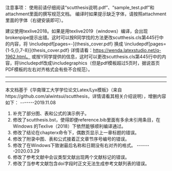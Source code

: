 
注意事项：
使用前请仔细阅读“scutthesis说明.pdf”、“sample_test.pdf”和attachment里面的撰写规范文档。
编译时如果提示缺乏字体，请按照attachment里面的字体（右键安装即可）。

建议使用texlive2018。如果是用texlive2019（windows）编译，会出现brokenpipe提示出错。这时可以按R同学找的方法更改scutthesis.cls第445行中的内容，将
\includepdf[pages=-]{thesis_cover.pdf}
换成
\includepdf[pages={1-5,{},7-8}]{thesis_cover.pdf}
详情请看：https://wenda.latexstudio.net/q-1962.html。
或按Y同学提供的信息，这时可以更改scutthesis.cls第445行中的内容，将\includepdf改成\includegraphics（但是pdf模板超过5页时，据说首页PDF模板的左右对齐格式会有些不合规范）。


-------------------------------------------------------
-------------------------------------------------------
本文档基于《华南理工大学学位论文Latex/Lyx模板》（来自https://github.com/alwintsui/scutthesis，详情请看其相关介绍说明），增删内容如下：
-------2019.11.08
1.	补充了部分图、表和公式的演示例子。
2.	修改了scutthesis.bst，使得即便reference.bib里面有多余未引用条目，在Windows 的Texlive（2018）下依然能够顺利编译通过。
3.	修改了结论在chapterx命令下，偶数页显示上一章标题的错误。
4.	修改了附录中图、表和公式接着正文章节序号编号的错误。
5.	修改了在Windows下致谢最后名称和日期没有右对齐的格式。
-------2020.03.29
6.	修改了参考文献中会议类型文献出现两个文献标记的错误。
7.	修改了当参考文献包含doi字段时正文无法生成参考文献列表的错误。
